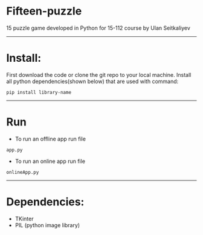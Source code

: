 # Fifteen-puzzle
15 puzzle game developed in Python for 15-112 course by Ulan Seitkaliyev
***
# Install:
First download the code or clone the git repo to your local machine. Install all python dependencies(shown below) that are used with command:
```
pip install library-name
```
***
# Run
- To run an offline app run file 
```
app.py
```
- To run an online app run file 
```
onlineApp.py
```
***
# Dependencies:
- TKinter 
- PIL (python image library)

